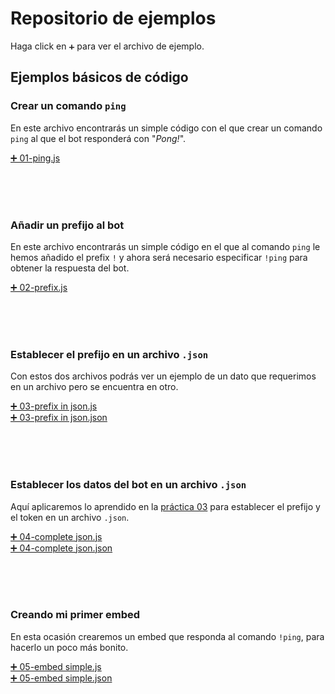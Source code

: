 # Repositorio de ejemplos
Haga click en `➕` para ver el archivo de ejemplo.

## Ejemplos básicos de código

### Crear un comando `ping`
En este archivo encontrarás un simple código con el que crear un comando `ping` al que el bot responderá con "*Pong!*".

[➕ 01-ping.js](01-ping.js)

<br>
<br>
<br>

### Añadir un prefijo al bot
En este archivo encontrarás un simple código en el que al comando `ping` le hemos añadido el prefix `!` y ahora será necesario especificar `!ping` para obtener la respuesta del bot.

[➕ 02-prefix.js](02-prefix.js)

<br>
<br>
<br>

### Establecer el prefijo en un archivo `.json`
Con estos dos archivos podrás ver un ejemplo de un dato que requerimos en un archivo pero se encuentra en otro.

[➕ 03-prefix in json.js](03-prefix%20in%20json.js)<br>
[➕ 03-prefix in json.json](03-prefix%20in%20json.json)

<br>
<br>
<br>

### Establecer los datos del bot en un archivo `.json`
Aquí aplicaremos lo aprendido en la [práctica 03](#establecer-el-prefijo-en-un-archivo-json) para establecer el prefijo y el token en un archivo `.json`.

[➕ 04-complete json.js](04-complete%20json.js)<br>
[➕ 04-complete json.json](04-complete%20json.json)

<br>
<br>
<br>

### Creando mi primer embed
En esta ocasión crearemos un embed que responda al comando `!ping`, para hacerlo un poco más bonito.

[➕ 05-embed simple.js](05-embed%20simple.js)<br>
[➕ 05-embed simple.json](05-embed%20simple.json)